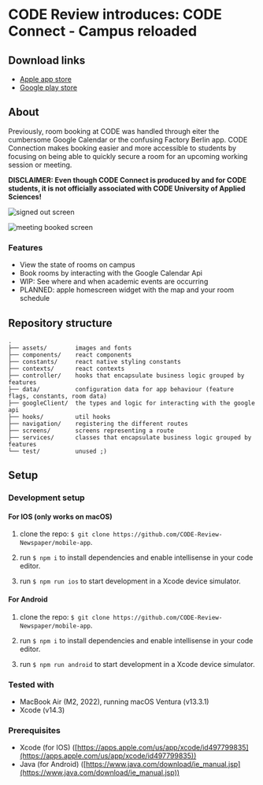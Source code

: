 # CODE Review introduces: CODE Connect - Campus reloaded

## Download links

- [Apple app store](https://apps.apple.com/app/code-connect/id1673533815)
- [Google play store](https://play.google.com/store/apps/details?id=berlin.code.codeconnect)

## About

Previously, room booking at CODE was handled through eiter the cumbersome Google Calendar or the confusing Factory Berlin app.
CODE Connection makes booking easier and more accessible to students by focusing on being able to quickly secure a room for an upcoming working session or meeting.

**DISCLAIMER: Even though CODE Connect is produced by and for CODE students, it is not officially associated with CODE University of Applied Sciences!**

![signed out screen](https://is3-ssl.mzstatic.com/image/thumb/PurpleSource116/v4/c8/67/a6/c867a616-fd31-7cb2-52df-359eea6ec7d2/f25d40dc-bb71-4d82-a8d8-5c737c5be384_Simulator_Screen_Shot_-_iPhone_14_Plus_-_2023-02-26_at_01.18.02.png/400x800bb.png)

![meeting booked screen](https://is1-ssl.mzstatic.com/image/thumb/PurpleSource116/v4/a3/f9/d2/a3f9d2da-1d6d-f0df-c657-07241bf8f752/52ef0044-ba31-40c0-b2d9-7d51737bab27_Simulator_Screen_Shot_-_iPhone_14_Plus_-_2023-02-26_at_01.19.25.png/400x800bb.png)

### Features

- View the state of rooms on campus
- Book rooms by interacting with the Google Calendar Api
- WIP: See where and when academic events are occurring
- PLANNED: apple homescreen widget with the map and your room schedule

## Repository structure

```
.
├── assets/        images and fonts
├── components/    react components
├── constants/     react native styling constants
├── contexts/      react contexts
├── controller/    hooks that encapsulate business logic grouped by features
├── data/          configuration data for app behaviour (feature flags, constants, room data)
├── googleClient/  the types and logic for interacting with the google api
├── hooks/         util hooks
├── navigation/    registering the different routes
├── screens/       screens representing a route
├── services/      classes that encapsulate business logic grouped by features
└── test/          unused ;)
```

## Setup

### Development setup

#### For IOS (only works on macOS)

1. clone the repo: `$ git clone https://github.com/CODE-Review-Newspaper/mobile-app`.

2. run `$ npm i` to install dependencies and enable intellisense in your code editor.

3. run `$ npm run ios` to start development in a Xcode device simulator.

#### For Android

1. clone the repo: `$ git clone https://github.com/CODE-Review-Newspaper/mobile-app`.

2. run `$ npm i` to install dependencies and enable intellisense in your code editor.

3. run `$ npm run android` to start development in a Xcode device simulator.

### Tested with

- MacBook Air (M2, 2022), running macOS Ventura (v13.3.1)
- Xcode (v14.3)

### Prerequisites

- Xcode (for IOS) ([https://apps.apple.com/us/app/xcode/id497799835](https://apps.apple.com/us/app/xcode/id497799835))
- Java (for Android) ([https://www.java.com/download/ie_manual.jsp](https://www.java.com/download/ie_manual.jsp))
